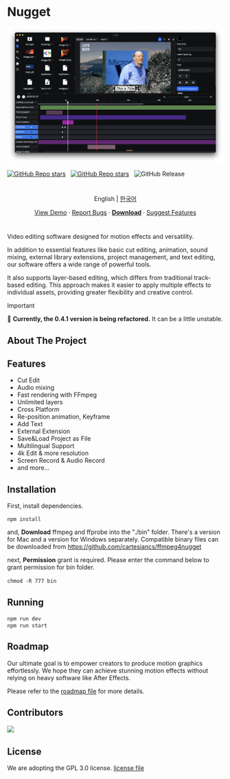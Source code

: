 # Nugget

![plot](./.github/screenshotv1.png)

<p align='center'>

<a href="#"><img alt="GitHub Repo stars" src="https://img.shields.io/github/stars/cartesiancs/nugget-app?style=for-the-badge" /></a>
&nbsp;
<a href="#"><img alt="GitHub Repo stars" src="https://img.shields.io/github/license/cartesiancs/nugget-app?style=for-the-badge" /></a>
&nbsp;
<img alt="GitHub Release" src="https://img.shields.io/github/v/release/cartesiancs/nugget-app?style=for-the-badge">

</p>

#

<p align='center'>
English | <a href="./docs/README.ko.md">한국어</a>
</p>

<p align='center'>
<a href="https://www.youtube.com/watch?v=Bh06VOYSMIM">View Demo</a> · <a href="https://github.com/cartesiancs/nugget-app/issues">Report Bugs</a> · <a href="https://github.com/cartesiancs/nugget-app/releases"><b>Download</b></a> · <a href="https://github.com/cartesiancs/nugget-app/issues/new">Suggest Features </a>
</p>

#

Video editing software designed for motion effects and versatility.

In addition to essential features like basic cut editing, animation, sound mixing, external library extensions, project management, and text editing, our software offers a wide range of powerful tools.

It also supports layer-based editing, which differs from traditional track-based editing. This approach makes it easier to apply multiple effects to individual assets, providing greater flexibility and creative control.

> [!IMPORTANT]
> 📢 <strong>Currently, the 0.4.1 version is being refactored.</strong> It can be a little unstable.

## About The Project

## Features

- Cut Edit
- Audio mixing
- Fast rendering with FFmpeg
- Unlimited layers
- Cross Platform
- Re-position animation, Keyframe
- Add Text
- External Extension
- Save&Load Project as File
- Multilingual Support
- 4k Edit & more resolution
- Screen Record & Audio Record
- and more...

## Installation

First, install dependencies.

```
npm install
```

and, **Download** ffmpeg and ffprobe into the "./bin" folder. There's a version for Mac and a version for Windows separately. Compatible binary files can be downloaded from https://github.com/cartesiancs/ffmpeg4nugget

next, **Permission** grant is required. Please enter the command below to grant permission for bin folder.

`chmod -R 777 bin`

## Running

```
npm run dev
npm run start
```

## Roadmap

Our ultimate goal is to empower creators to produce motion graphics effortlessly. We hope they can achieve stunning motion effects without relying on heavy software like After Effects.

Please refer to the [roadmap file](./docs/ROADMAP.md) for more details.

## Contributors

 <a href = "https://github.com/cartesiancs/nugget-app/graphs/contributors">
   <img src = "https://contrib.rocks/image?repo=cartesiancs/nugget-app"/>
 </a>

## License

We are adopting the GPL 3.0 license. [license file](./LICENSE)
